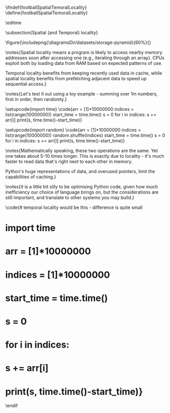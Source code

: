 \ifndef{footballSpatialTemoralLocality}
\define{footballSpatialTemoralLocality}

\editme

\subsection{Spatial (and Temporal) locality}

\figure{\includepng{\diagramsDir/datasets/storage-pyramid}{60%}{}

\notes{Spatial locality means a program is likely to access nearby memory addresses soon after accessing one (e.g., iterating through an array). CPUs exploit both by loading data from RAM based on expected patterns of use.

Temporal locality benefits from keeping recently used data in cache, while spatial locality benefits from prefetching adjacent data to speed up sequential access.}

\notes{Let's test it out using a toy example - summing over 1m numbers, first in order, then randomly.}

\setupcode{import time}
\code{arr = [1]*10000000
indices = list(range(10000000))
start_time = time.time()
s = 0
for i in indices:
    s += arr[i]
print(s, time.time()-start_time)}

\setupcode{import random}
\code{arr = [1]*10000000
indices = list(range(10000000))
random.shuffle(indices)
start_time = time.time()
s = 0
for i in indices:
    s += arr[i]
print(s, time.time()-start_time)}

\notes{Mathematically speaking, these two operations are the same. Yet one takes about 5-10 times longer. This is exactly due to locality - it's much faster to read data that's right next to each other in memory.

Python's huge representations of data, and overused pointers, limit the capabilities of caching.}

\notes{It is a little bit silly to be optimising Python code, given how much inefficiency our choice of language brings on, but the considerations are still important, and translate to other systems you may build.}

\code{# temporal locality would be this - difference is quite small
# import time
# arr = [1]*10000000
# indices = [1]*10000000
# start_time = time.time()
# s = 0
# for i in indices:
#     s += arr[i]
# print(s, time.time()-start_time)}

\endif

